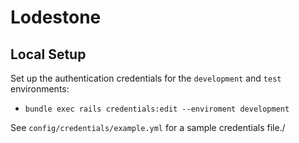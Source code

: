 # Lodestone

## Local Setup

Set up the authentication credentials for the `development` and `test` environments:

- `bundle exec rails credentials:edit --enviroment development`

See `config/credentials/example.yml` for a sample credentials file./
